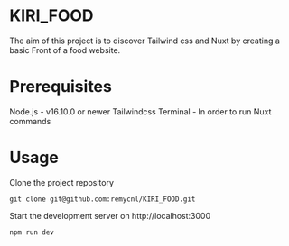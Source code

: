 # KIRI_FOOD
The aim of this project is to discover Tailwind css and Nuxt by creating a basic Front of a food website.

# Prerequisites
Node.js - v16.10.0 or newer
Tailwindcss
Terminal - In order to run Nuxt commands

# Usage
Clone the project repository

    git clone git@github.com:remycnl/KIRI_FOOD.git

Start the development server on http://localhost:3000

    npm run dev
